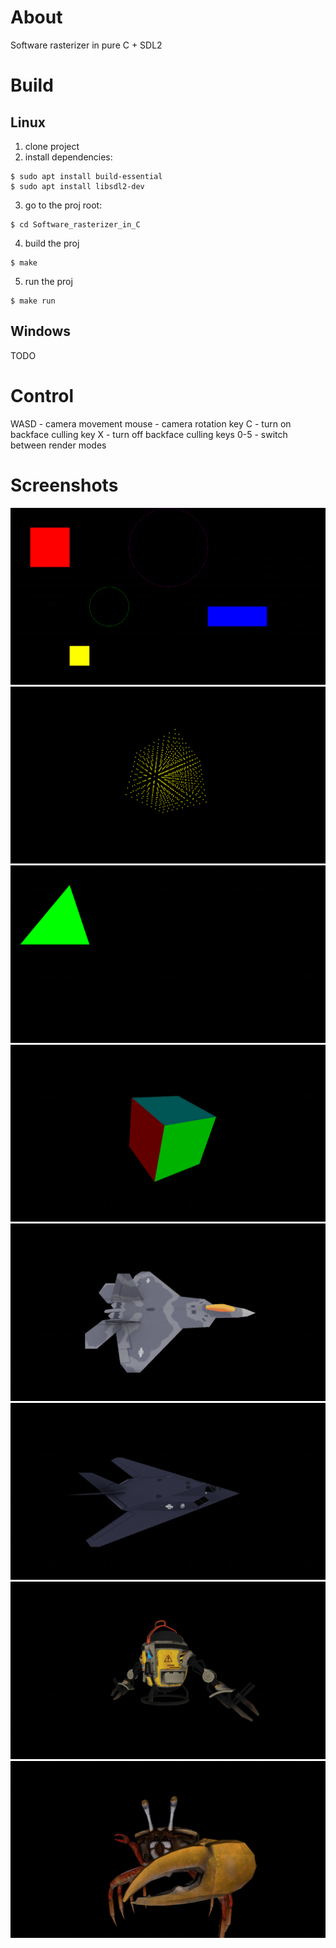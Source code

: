 # About
Software rasterizer in pure C + SDL2

# Build
## Linux
1. clone project
2. install dependencies:
```
$ sudo apt install build-essential
$ sudo apt install libsdl2-dev
```
3. go to the proj root:
```
$ cd Software_rasterizer_in_C
```
4. build the proj
```
$ make
```
5. run the proj
```
$ make run
```

## Windows
TODO

# Control
WASD - camera movement
mouse - camera rotation
key C - turn on backface culling
key X - turn off backface culling
keys 0-5 - switch between render modes

# Screenshots
![alt text](https://github.com/DimaSkup/Software_rasterizer_in_C/blob/master/screenshots/Screenshot%20from%202024-12-30%2014-52-55.png)
![alt text](https://github.com/DimaSkup/Software_rasterizer_in_C/blob/master/screenshots/Screenshot%20from%202025-01-03%2023-09-41.png)
![alt text](https://github.com/DimaSkup/Software_rasterizer_in_C/blob/master/screenshots/Screenshot%20from%202025-01-18%2011-42-22.png)
![alt text](https://github.com/DimaSkup/Software_rasterizer_in_C/blob/master/screenshots/Screenshot%20from%202025-02-03%2007-31-05.png)
![alt text](https://github.com/DimaSkup/Software_rasterizer_in_C/blob/master/screenshots/Screenshot%20from%202025-02-23%2004-23-37.png)
![alt text](https://github.com/DimaSkup/Software_rasterizer_in_C/blob/master/screenshots/Screenshot%20from%202025-02-23%2004-24-46.png)
![alt text](https://github.com/DimaSkup/Software_rasterizer_in_C/blob/master/screenshots/Screenshot%20from%202025-02-23%2004-25-36.png)
![alt text](https://github.com/DimaSkup/Software_rasterizer_in_C/blob/master/screenshots/Screenshot%20from%202025-02-27%2005-16-00.png)

